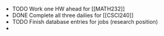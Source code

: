 - TODO Work one HW ahead for [[MATH232]]
- DONE Complete all three dailies for [[CSCI240]]
- TODO Finish database entries for jobs (research position)
-
